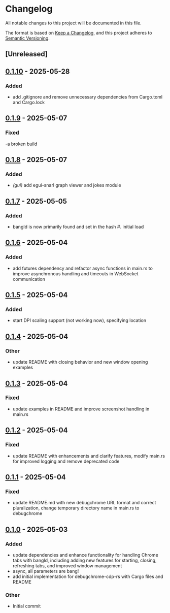 # Changelog

All notable changes to this project will be documented in this file.

The format is based on [Keep a Changelog](https://keepachangelog.com/en/1.0.0/),
and this project adheres to [Semantic Versioning](https://semver.org/spec/v2.0.0.html).

## [Unreleased]

## [0.1.10](https://github.com/davehorner/debugchrome-cdp-rs/compare/v0.1.9...v0.1.10) - 2025-05-28

### Added

- add .gitignore and remove unnecessary dependencies from Cargo.toml and Cargo.lock

## [0.1.9](https://github.com/davehorner/debugchrome-cdp-rs/compare/v0.1.8...v0.1.9) - 2025-05-07

### Fixed

-a broken build

## [0.1.8](https://github.com/davehorner/debugchrome-cdp-rs/compare/v0.1.7...v0.1.8) - 2025-05-07

### Added

- *(gui)* add egui-snarl graph viewer and jokes module

## [0.1.7](https://github.com/davehorner/debugchrome-cdp-rs/compare/v0.1.6...v0.1.7) - 2025-05-05

### Added

- bangId is now primarily found and set in the hash #.  initial load

## [0.1.6](https://github.com/davehorner/debugchrome-cdp-rs/compare/v0.1.5...v0.1.6) - 2025-05-04

### Added

- add futures dependency and refactor async functions in main.rs to improve asynchronous handling and timeouts in WebSocket communication

## [0.1.5](https://github.com/davehorner/debugchrome-cdp-rs/compare/v0.1.4...v0.1.5) - 2025-05-04

### Added

- start DPI scaling support (not working now), specifying location

## [0.1.4](https://github.com/davehorner/debugchrome-cdp-rs/compare/v0.1.3...v0.1.4) - 2025-05-04

### Other

- update README with closing behavior and new window opening examples

## [0.1.3](https://github.com/davehorner/debugchrome-cdp-rs/compare/v0.1.2...v0.1.3) - 2025-05-04

### Fixed

- update examples in README and improve screenshot handling in main.rs

## [0.1.2](https://github.com/davehorner/debugchrome-cdp-rs/compare/v0.1.1...v0.1.2) - 2025-05-04

### Fixed

- update README with enhancements and clarify features, modify main.rs for improved logging and remove deprecated code

## [0.1.1](https://github.com/davehorner/debugchrome-cdp-rs/compare/v0.1.0...v0.1.1) - 2025-05-04

### Fixed

- update README.md with new debugchrome URL format and correct pluralization, change temporary directory name in main.rs to debugchrome

## [0.1.0](https://github.com/davehorner/debugchrome-cdp-rs/releases/tag/v0.1.0) - 2025-05-03

### Added

- update dependencies and enhance functionality for handling Chrome tabs with bangId, including adding new features for starting, closing, refreshing tabs, and improved window management
- async, all parameters are bang!
- add initial implementation for debugchrome-cdp-rs with Cargo files and README

### Other

- Initial commit
